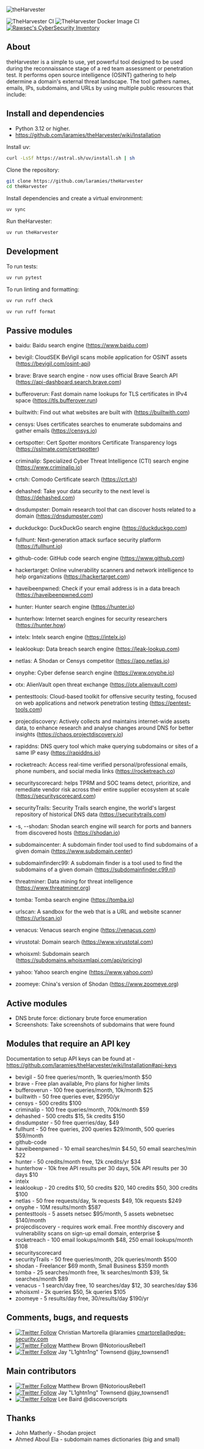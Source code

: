 ![theHarvester](https://github.com/laramies/theHarvester/blob/master/theHarvester-logo.webp)

![TheHarvester CI](https://github.com/laramies/theHarvester/workflows/TheHarvester%20Python%20CI/badge.svg) ![TheHarvester Docker Image CI](https://github.com/laramies/theHarvester/workflows/TheHarvester%20Docker%20Image%20CI/badge.svg)
[![Rawsec's CyberSecurity Inventory](https://inventory.raw.pm/img/badges/Rawsec-inventoried-FF5050_flat_without_logo.svg)](https://inventory.raw.pm/)

About
-----
theHarvester is a simple to use, yet powerful tool designed to be used during the reconnaissance stage of a red
team assessment or penetration test. It performs open source intelligence (OSINT) gathering to help determine
a domain's external threat landscape. The tool gathers names, emails, IPs, subdomains, and URLs by using
multiple public resources that include:

Install and dependencies
------------------------
* Python 3.12 or higher.
* https://github.com/laramies/theHarvester/wiki/Installation

Install uv:
   ```bash
   curl -LsSf https://astral.sh/uv/install.sh | sh
   ```

Clone the repository:
   ```bash
   git clone https://github.com/laramies/theHarvester
   cd theHarvester
   ```

Install dependencies and create a virtual environment:
   ```bash
   uv sync
   ```

Run theHarvester:
   ```bash
   uv run theHarvester
   ```

## Development

To run tests:
```bash
uv run pytest
```

To run linting and formatting:
```bash
uv run ruff check
```
```bash
uv run ruff format
```

Passive modules
---------------

* baidu: Baidu search engine (https://www.baidu.com)

* bevigil: CloudSEK BeVigil scans mobile application for OSINT assets (https://bevigil.com/osint-api)

* brave: Brave search engine - now uses official Brave Search API (https://api-dashboard.search.brave.com)

* bufferoverun: Fast domain name lookups for TLS certificates in IPv4 space (https://tls.bufferover.run)

* builtwith: Find out what websites are built with (https://builtwith.com)

* censys: Uses certificates searches to enumerate subdomains and gather emails (https://censys.io)

* certspotter: Cert Spotter monitors Certificate Transparency logs (https://sslmate.com/certspotter)

* criminalip: Specialized Cyber Threat Intelligence (CTI) search engine (https://www.criminalip.io)

* crtsh: Comodo Certificate search (https://crt.sh)

* dehashed: Take your data security to the next level is (https://dehashed.com)

* dnsdumpster: Domain research tool that can discover hosts related to a domain (https://dnsdumpster.com)

* duckduckgo: DuckDuckGo search engine (https://duckduckgo.com)

* fullhunt: Next-generation attack surface security platform (https://fullhunt.io)

* github-code: GitHub code search engine (https://www.github.com)

* hackertarget: Online vulnerability scanners and network intelligence to help organizations (https://hackertarget.com)

* haveibeenpwned: Check if your email address is in a data breach (https://haveibeenpwned.com)

* hunter: Hunter search engine (https://hunter.io)

* hunterhow: Internet search engines for security researchers (https://hunter.how)

* intelx: Intelx search engine (https://intelx.io)

* leaklookup: Data breach search engine (https://leak-lookup.com)

* netlas: A Shodan or Censys competitor (https://app.netlas.io)

* onyphe: Cyber defense search engine (https://www.onyphe.io)

* otx: AlienVault open threat exchange (https://otx.alienvault.com)

* pentesttools: Cloud-based toolkit for offensive security testing, focused on web applications and network penetration testing (https://pentest-tools.com)

* projecdiscovery: Actively collects and maintains internet-wide assets data, to enhance research and analyse changes around DNS for better insights (https://chaos.projectdiscovery.io)

* rapiddns: DNS query tool which make querying subdomains or sites of a same IP easy (https://rapiddns.io)

* rocketreach: Access real-time verified personal/professional emails, phone numbers, and social media links (https://rocketreach.co)

* securityscorecard: helps TPRM and SOC teams detect, prioritize, and remediate vendor risk across their entire supplier ecosystem at scale (https://securityscorecard.com)

* securityTrails: Security Trails search engine, the world's largest repository of historical DNS data (https://securitytrails.com)

* -s, --shodan: Shodan search engine will search for ports and banners from discovered hosts (https://shodan.io)

* subdomaincenter: A subdomain finder tool used to find subdomains of a given domain (https://www.subdomain.center)

* subdomainfinderc99: A subdomain finder is a tool used to find the subdomains of a given domain (https://subdomainfinder.c99.nl)

* threatminer: Data mining for threat intelligence (https://www.threatminer.org)

* tomba: Tomba search engine (https://tomba.io)

* urlscan: A sandbox for the web that is a URL and website scanner (https://urlscan.io)

* venacus: Venacus search engine (https://venacus.com)

* virustotal: Domain search (https://www.virustotal.com)

* whoisxml: Subdomain search (https://subdomains.whoisxmlapi.com/api/pricing)

* yahoo: Yahoo search engine (https://www.yahoo.com)

* zoomeye: China's version of Shodan (https://www.zoomeye.org)

Active modules
--------------
* DNS brute force: dictionary brute force enumeration
* Screenshots: Take screenshots of subdomains that were found

Modules that require an API key
-------------------------------
Documentation to setup API keys can be found at - https://github.com/laramies/theHarvester/wiki/Installation#api-keys

* bevigil - 50 free queries/month, 1k queries/month $50
* brave - Free plan available, Pro plans for higher limits
* bufferoverun - 100 free queries/month, 10k/month $25
* builtwith - 50 free queries ever, $2950/yr
* censys - 500 credits $100
* criminalip - 100 free queries/month, 700k/month $59
* dehashed - 500 credts $15, 5k credits $150
* dnsdumpster - 50 free querries/day, $49
* fullhunt - 50 free queries, 200 queries $29/month, 500 queries $59/month 
* github-code
* haveibeenpwned - 10 email searches/min $4.50, 50 email searches/min $22
* hunter - 50 credits/month free, 12k credits/yr $34
* hunterhow - 10k free API results per 30 days, 50k API results per 30 days $10
* intelx
* leaklookup - 20 credits $10, 50 credits $20, 140 credits $50, 300 credits $100
* netlas - 50 free requests/day, 1k requests $49, 10k requests $249
* onyphe - 10M results/month $587
* pentesttools - 5 assets netsec $95/month, 5 assets webnetsec $140/month
* projecdiscovery - requires work email. Free monthly discovery and vulnerability scans on sign-up email domain, enterprise $
* rocketreach - 100 email lookups/month $48, 250 email lookups/month $108
* securityscorecard
* securityTrails - 50 free queries/month, 20k queries/month $500
* shodan - Freelancer $69 month, Small Business $359 month
* tomba - 25 searches/month free, 1k searches/month $39, 5k searches/month $89
* venacus - 1 search/day free, 10 searches/day $12, 30 searches/day $36
* whoisxml - 2k queries $50, 5k queries $105
* zoomeye - 5 results/day free, 30/results/day $190/yr

Comments, bugs, and requests
----------------------------
* [![Twitter Follow](https://img.shields.io/twitter/follow/laramies.svg?style=social&label=Follow)](https://twitter.com/laramies) Christian Martorella @laramies
  cmartorella@edge-security.com
* [![Twitter Follow](https://img.shields.io/twitter/follow/NotoriousRebel1.svg?style=social&label=Follow)](https://twitter.com/NotoriousRebel1) Matthew Brown @NotoriousRebel1
* [![Twitter Follow](https://img.shields.io/twitter/follow/jay_townsend1.svg?style=social&label=Follow)](https://twitter.com/jay_townsend1) Jay "L1ghtn1ng" Townsend @jay_townsend1

Main contributors
-----------------
* [![Twitter Follow](https://img.shields.io/twitter/follow/NotoriousRebel1.svg?style=social&label=Follow)](https://twitter.com/NotoriousRebel1) Matthew Brown @NotoriousRebel1
* [![Twitter Follow](https://img.shields.io/twitter/follow/jay_townsend1.svg?style=social&label=Follow)](https://twitter.com/jay_townsend1) Jay "L1ghtn1ng" Townsend @jay_townsend1
* [![Twitter Follow](https://img.shields.io/twitter/follow/discoverscripts.svg?style=social&label=Follow)](https://twitter.com/discoverscripts) Lee Baird @discoverscripts


Thanks
------
* John Matherly - Shodan project
* Ahmed Aboul Ela - subdomain names dictionaries (big and small)
